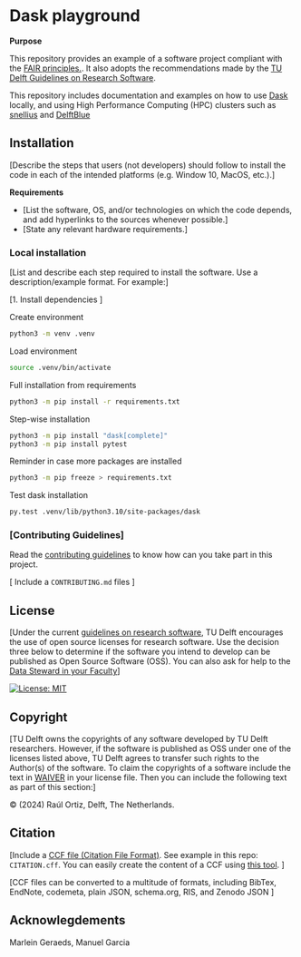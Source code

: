 # Dask playground

**Purpose**

This repository provides an example of a software project compliant with the [FAIR principles.](https://fair-software.nl/). It also adopts the recommendations made by the [TU Delft Guidelines on Research Software](https://d2k0ddhflgrk1i.cloudfront.net/TUDelft/Over_TU_Delft/Strategie/TU%20Delft%20Research%20Software%20Guidelines.pdf).

This repository includes documentation and examples on how to use [Dask]() locally, and using High Performance Computing (HPC) clusters such as [snellius]() and [DelftBlue]()

## Installation

[Describe the steps  that users (not developers) should follow to install the code in each of the intended platforms (e.g. Window 10, MacOS, etc.).]

**Requirements** 
- [List the software, OS, and/or technologies on which the code depends, and add hyperlinks to the sources whenever possible.]
- [State any relevant hardware requirements.]

### Local installation

[List and describe each step required to install the software. Use a description/example format. For example:]

[1. Install dependencies ]

Create environment
```bash
python3 -m venv .venv
```

Load environment
```bash
source .venv/bin/activate
```

Full installation from requirements
```bash
python3 -m pip install -r requirements.txt
```

Step-wise installation
```bash
python3 -m pip install "dask[complete]"
python3 -m pip install pytest
```

Reminder in case more packages are installed
```bash
python3 -m pip freeze > requirements.txt
```

Test dask installation
```bash
py.test .venv/lib/python3.10/site-packages/dask
```


### [Contributing Guidelines]

Read the [contributing guidelines](CONTRIBUTING.md) to know how can you take part in this project. 

[ Include a `CONTRIBUTING.md` files ]

## License

[Under the current [guidelines on research software](https://d2k0ddhflgrk1i.cloudfront.net/TUDelft/Over_TU_Delft/Strategie/TU%20Delft%20Research%20Software%20Guidelines.pdf), TU Delft encourages the use of open source licenses for research software. Use the decision three below to determine if the software you intend to develop can be published as Open Source Software (OSS). You can also ask for help to the [Data Steward in your Faculty](https://www.tudelft.nl/library/research-data-management/r/support/data-stewardship/contact)]

[![License: MIT](https://img.shields.io/badge/License-MIT-yellow.svg)](https://opensource.org/licenses/MIT)

## Copyright

[TU Delft owns the copyrights of any software developed by TU Delft researchers. However, if the software is published as OSS under one of the licenses listed above, TU Delft agrees to transfer such rights to the Author(s) of the software. To claim the copyrights of a software include the text in [WAIVER](./WAIVER) in your license file. Then you can include the following text as part of this section:]

&copy; (2024) Raúl Ortiz, Delft, The Netherlands. 

## Citation

[Include a [CCF file (Citation File Format)](https://citation-file-format.github.io/). See example in this repo: `CITATION.cff`. You can easily create the content of a CCF using [this tool](https://citation-file-format.github.io/cff-initializer-javascript/). ]

[CCF files can be converted to a multitude of formats, including BibTex,  EndNote, codemeta, plain JSON, schema.org, RIS, and Zenodo JSON ]

## Acknowlegdements

Marlein Geraeds, Manuel Garcia
